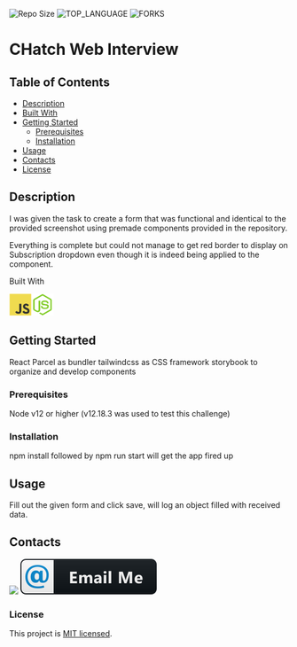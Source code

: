 ![Repo Size](https://img.shields.io/github/languages/code-size/CHatch2020/web_interview.svg?style=for-the-badge) ![TOP_LANGUAGE](https://img.shields.io/github/languages/top/CHatch2020/web_interview.svg?style=for-the-badge) ![FORKS](https://img.shields.io/github/forks/CHatch2020/web_interview.svg?style=for-the-badge&social)
    
# CHatch Web Interview

## Table of Contents

- [Description](#description)
- [Built With](#built-with)
- [Getting Started](#getting-started)
  - [Prerequisites](#prerequisites)
  - [Installation](#installation)
- [Usage](#usage)
- [Contacts](#contacts)
- [License](#license)

## Description

I was given the task to create a form that was functional and identical to the provided screenshot using premade components provided in the repository.

Everything is complete but could not manage to get red border to display on Subscription dropdown even though it is indeed being applied to the component.

Built With

<a href="https://developer.mozilla.org/en-US/docs/Web/JavaScript"><img src="https://raw.githubusercontent.com/devicons/devicon/master/icons/javascript/javascript-original.svg" height="40px" width="40px" /></a><a href="https://nodejs.org/en/"><img src="https://raw.githubusercontent.com/devicons/devicon/master/icons/nodejs/nodejs-original.svg" height="40px" width="40px" /></a>

## Getting Started

React
Parcel as bundler
tailwindcss as CSS framework
storybook to organize and develop components

### Prerequisites

Node v12 or higher (v12.18.3 was used to test this challenge)

### Installation

npm install followed by npm run start will get the app fired up

## Usage

Fill out the given form and click save, will log an object filled with received data.

## Contacts

<a href="https://www.linkedin.com/in/linkedin.com/in/caleb-hatch-a32945224/"><img src="https://img.shields.io/badge/LinkedIn-0077B5?style=for-the-badge&logo=linkedin&logoColor=white" /></a>  <a href="mailto:hatchcaleb@gmail.com"><img src=https://raw.githubusercontent.com/johnturner4004/readme-generator/master/src/components/assets/images/email_me_button_icon_151852.svg /></a>

### License
This project is [MIT licensed][mitlicense].

[g3website]:https://www.griffingroupglobal.com
[git-scm]:https://git-scm.com/
[github]:https://github.com/
[nodejs]:https://nodejs.org/en/
[TDD]:https://en.wikipedia.org/wiki/Test-driven_development
[ES6]:http://www.ecma-international.org/ecma-262/6.0/
[eslint]:https://eslint.org/
[airbnb-eslint]:https://www.npmjs.com/package/eslint-config-airbnb
[mocha]:https://mochajs.org/
[repository]:https://github.com/GriffinGroupGlobal/web_interview
[mitlicense]:https://en.wikipedia.org/wiki/MIT_License
[commonmark]:https://spec.commonmark.org/]
[docker]:https://www.docker.com/
[kubernetes]:https://kubernetes.io/
[react]:https://reactjs.org/
[reactnative]:https://reactnative.dev/

